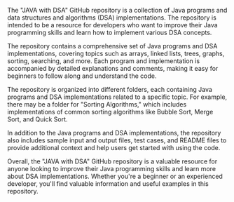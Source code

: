 The "JAVA with DSA" GitHub repository is a collection of Java programs and data structures and algorithms (DSA) implementations. The repository is intended to be a resource for developers who want to improve their Java programming skills and learn how to implement various DSA concepts.

The repository contains a comprehensive set of Java programs and DSA implementations, covering topics such as arrays, linked lists, trees, graphs, sorting, searching, and more. Each program and implementation is accompanied by detailed explanations and comments, making it easy for beginners to follow along and understand the code.

The repository is organized into different folders, each containing Java programs and DSA implementations related to a specific topic. For example, there may be a folder for "Sorting Algorithms," which includes implementations of common sorting algorithms like Bubble Sort, Merge Sort, and Quick Sort.

In addition to the Java programs and DSA implementations, the repository also includes sample input and output files, test cases, and README files to provide additional context and help users get started with using the code.

Overall, the "JAVA with DSA" GitHub repository is a valuable resource for anyone looking to improve their Java programming skills and learn more about DSA implementations. Whether you're a beginner or an experienced developer, you'll find valuable information and useful examples in this repository.
